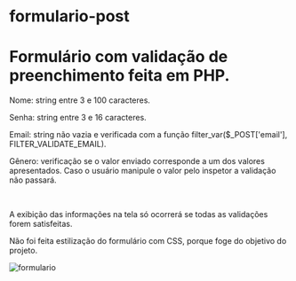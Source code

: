 # formulario-post
<h1>Formulário com validação de preenchimento feita em PHP.</h1>

<p>Nome: string entre 3 e 100 caracteres.</p>
<p>Senha: string entre 3 e 16 caracteres.</p>
<p>Email: string não vazia e verificada com a função filter_var($_POST['email'], FILTER_VALIDATE_EMAIL).</p>
<p>Gênero: verificação se o valor enviado corresponde a um dos valores apresentados. Caso o usuário manipule o valor pelo inspetor a validação não passará.</p>
<br>
<p>A exibição das informações na tela só ocorrerá se todas as validações forem satisfeitas.</p>
<p>Não foi feita estilização do formulário com CSS, porque foge do objetivo do projeto.</p>

![formulario](https://user-images.githubusercontent.com/95449811/191518444-260cdce0-2391-4237-b0ad-2dfbde82d74e.jpg)
